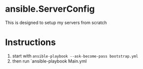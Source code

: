 # ansible.ServerConfig
This is designed to setup my servers from scratch

# Instructions
1. start with 
    `ansible-playbook --ask-become-pass bootstrap.yml`
2. then run
    `ansible-playbook Main.yml